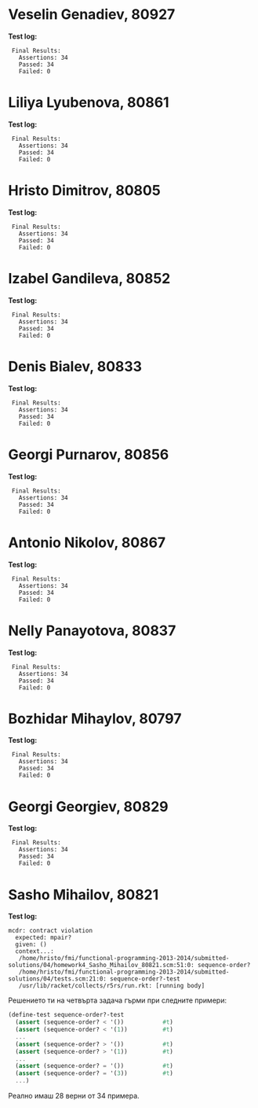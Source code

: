 # Veselin Genadiev, 80927

**Test log:**

```
 Final Results:
   Assertions: 34
   Passed: 34
   Failed: 0

```

# Liliya Lyubenova, 80861

**Test log:**

```
 Final Results:
   Assertions: 34
   Passed: 34
   Failed: 0

```

# Hristo Dimitrov, 80805

**Test log:**

```
 Final Results:
   Assertions: 34
   Passed: 34
   Failed: 0

```

# Izabel Gandileva, 80852

**Test log:**

```
 Final Results:
   Assertions: 34
   Passed: 34
   Failed: 0

```

# Denis Bialev, 80833

**Test log:**

```
 Final Results:
   Assertions: 34
   Passed: 34
   Failed: 0

```

# Georgi Purnarov, 80856

**Test log:**

```
 Final Results:
   Assertions: 34
   Passed: 34
   Failed: 0

```

# Antonio Nikolov, 80867

**Test log:**

```
 Final Results:
   Assertions: 34
   Passed: 34
   Failed: 0

```

# Nelly Panayotova, 80837

**Test log:**

```
 Final Results:
   Assertions: 34
   Passed: 34
   Failed: 0

```

# Bozhidar Mihaylov, 80797

**Test log:**

```
 Final Results:
   Assertions: 34
   Passed: 34
   Failed: 0

```

# Georgi Georgiev, 80829

**Test log:**

```
 Final Results:
   Assertions: 34
   Passed: 34
   Failed: 0

```

# Sasho Mihailov, 80821

**Test log:**

```
mcdr: contract violation
  expected: mpair?
  given: ()
  context...:
   /home/hristo/fmi/functional-programming-2013-2014/submitted-solutions/04/homework4_Sasho_Mihailov_80821.scm:51:0: sequence-order?
   /home/hristo/fmi/functional-programming-2013-2014/submitted-solutions/04/tests.scm:21:0: sequence-order?-test
   /usr/lib/racket/collects/r5rs/run.rkt: [running body]
```

Решението ти на четвърта задача гърми при следните примери:

```scheme
(define-test sequence-order?-test
  (assert (sequence-order? < '())           #t)
  (assert (sequence-order? < '(1))          #t)
  ...
  (assert (sequence-order? > '())           #t)
  (assert (sequence-order? > '(1))          #t)
  ...
  (assert (sequence-order? = '())           #t)
  (assert (sequence-order? = '(3))          #t)
  ...)
```

Реално имаш 28 верни от 34 примера.
